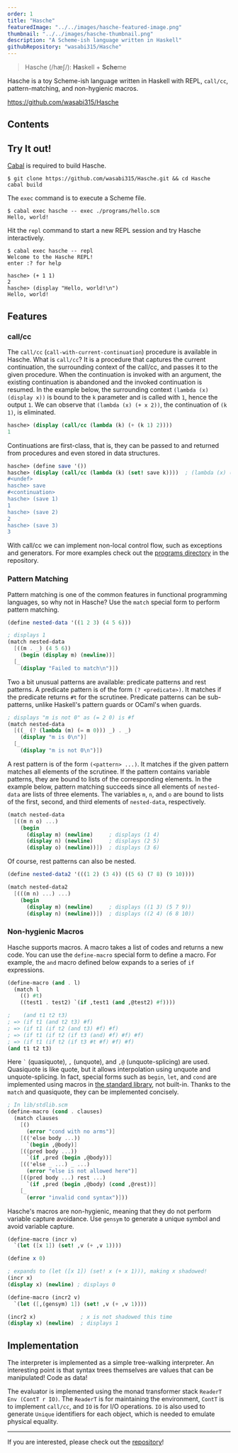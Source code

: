 ```yaml
---
order: 1
title: "Hasche"
featuredImage: "../../images/hasche-featured-image.png"
thumbnail: "../../images/hasche-thumbnail.png"
description: "A Scheme-ish language written in Haskell"
githubRepository: "wasabi315/Hasche"
---
```


> Hasche (/hæʃ/): **Ha**skell + **Sche**me

Hasche is a toy Scheme-ish language written in Haskell with REPL, `call/cc`, pattern-matching, and non-hygienic macros.

<https://github.com/wasabi315/Hasche>

## Contents

## Try It out!

[Cabal](https://www.haskell.org/cabal/) is required to build Hasche.

```ansi
$ git clone https://github.com/wasabi315/Hasche.git && cd Hasche
cabal build
```

The `exec` command is to execute a Scheme file.

```ansi
$ cabal exec hasche -- exec ./programs/hello.scm
Hello, world!
```

Hit the `repl` command to start a new REPL session and try Hasche interactively.

```ansi
$ cabal exec hasche -- repl
Welcome to the Hasche REPL!
enter :? for help

hasche> (+ 1 1)
2
hasche> (display "Hello, world!\n")
Hello, world!
```

## Features

### call/cc

The `call/cc` (`call-with-current-continuation`) procedure is available in Hasche.
What is `call/cc`? It is a procedure that captures the current continuation, the surrounding context of the call/cc, and passes it to the given procedure.
When the continuation is invoked with an argument, the existing continuation is abandoned and the invoked continuation is resumed.
In the example below, the surrounding context `(lambda (x) (display x))` is bound to the `k` parameter and is called with `1`, hence the output `1`. We can observe that `(lambda (x) (+ x 2))`, the continuation of `(k 1)`, is eliminated.

```scheme
hasche> (display (call/cc (lambda (k) (+ (k 1) 2))))
1
```

Continuations are first-class, that is, they can be passed to and returned from procedures and even stored in data structures.

```scheme
hasche> (define save '())
hasche> (display (call/cc (lambda (k) (set! save k))))  ; (lambda (x) (display x)) is bound to save
#<undef>
hasche> save
#<continuation>
hasche> (save 1)
1
hasche> (save 2)
2
hasche> (save 3)
3
```

With call/cc we can implement non-local control flow, such as exceptions and generators.
For more examples check out the [programs directory](https://github.com/wasabi315/Hasche/tree/main/programs) in the repository.

### Pattern Matching

Pattern matching is one of the common features in functional programming languages, so why not in Hasche?
Use the `match` special form to perform pattern matching.

```scheme
(define nested-data '((1 2 3) (4 5 6)))

; displays 1
(match nested-data
  [((m . _) (4 5 6))
    (begin (display m) (newline))]
  [_
    (display "Failed to match\n")])
```

Two a bit unusual patterns are available: predicate patterns and rest patterns.
A predicate pattern is of the form `(? <predicate>)`. It matches if the predicate returns `#t` for the scrutinee. Predicate patterns can be sub-patterns, unlike Haskell's pattern guards or OCaml's when guards.

```scheme
; displays "m is not 0" as (= 2 0) is #f
(match nested-data
  [((_ (? (lambda (m) (= m 0))) _) . _)
    (display "m is 0\n")]
  [_
    (display "m is not 0\n")])
```

A rest pattern is of the form `(<pattern> ...)`. It matches if the given pattern matches all elements of the scrutinee. If the pattern contains variable patterns, they are bound to lists of the corresponding elements. In the example below, pattern matching succeeds since all elements of `nested-data` are lists of three elements. The variables `m`, `n`, and `o` are bound to lists of the first, second, and third elements of `nested-data`, respectively.

```scheme
(match nested-data
  [((m n o) ...)
    (begin
      (display m) (newline)     ; displays (1 4)
      (display n) (newline)     ; displays (2 5)
      (display o) (newline))])  ; displays (3 6)
```

Of course, rest patterns can also be nested.

```scheme
(define nested-data2 '(((1 2) (3 4)) ((5 6) (7 8) (9 10))))

(match nested-data2
  [(((m n) ...) ...)
    (begin
      (display m) (newline)     ; displays ((1 3) (5 7 9))
      (display n) (newline))])  ; displays ((2 4) (6 8 10))
```

### Non-hygienic Macros

Hasche supports macros. A macro takes a list of codes and returns a new code.
You can use the `define-macro` special form to define a macro.
For example, the `and` macro defined below expands to a series of `if` expressions.

```scheme
(define-macro (and . l)
  (match l
    (() #t)
    ((test1 . test2) `(if ,test1 (and ,@test2) #f))))

;    (and t1 t2 t3)
; => (if t1 (and t2 t3) #f)
; => (if t1 (if t2 (and t3) #f) #f)
; => (if t1 (if t2 (if t3 (and) #f) #f) #f)
; => (if t1 (if t2 (if t3 #t #f) #f) #f)
(and t1 t2 t3)
```

Here `` ` `` (quasiquote), `,` (unquote), and `,@` (unquote-splicing) are used. Quasiquote is like quote, but it allows interpolation using unquote and unquote-splicing.
In fact, special forms such as `begin`, `let`, and `cond` are implemented using macros in [the standard library](https://github.com/wasabi315/Hasche/blob/5f391d708abe2c6209157637695951dd01283089/lib/stdlib.scm#L86), not built-in.
Thanks to the `match` and quasiquote, they can be implemented concisely.

```scheme
; In lib/stdlib.scm
(define-macro (cond . clauses)
  (match clauses
    [()
      (error "cond with no arms")]
    [(('else body ...))
      `(begin ,@body)]
    [((pred body ...))
      `(if ,pred (begin ,@body))]
    [(('else _ ...) _ ...)
      (error "else is not allowed here")]
    [((pred body ...) rest ...)
      `(if ,pred (begin ,@body) (cond ,@rest))]
    [_
      (error "invalid cond syntax")]))
```

Hasche's macros are non-hygienic, meaning that they do not perform variable capture avoidance.
Use `gensym` to generate a unique symbol and avoid variable capture.

```scheme
(define-macro (incr v)
  `(let ([x 1]) (set! ,v (+ ,v 1))))

(define x 0)

; expands to (let ([x 1]) (set! x (+ x 1))), making x shadowed!
(incr x)
(display x) (newline) ; displays 0

(define-macro (incr2 v)
  `(let ([,(gensym) 1]) (set! ,v (+ ,v 1))))

(incr2 x)              ; x is not shadowed this time
(display x) (newline)  ; displays 1
```

## Implementation

The interpreter is implemented as a simple tree-walking interpreter.
An interesting point is that syntax trees themselves are values that can be manipulated! Code as data!

The evaluator is implemented using the monad transformer stack `ReaderT Env (ContT r IO)`.
The `ReaderT` is for maintaining the environment, `ContT` is to implement `call/cc`, and `IO` is for I/O operations. `IO` is also used to generate `Unique` identifiers for each object, which is needed to emulate physical equality.

---

If you are interested, please check out the [repository](https://github.com/wasabi315/Hasche)!
